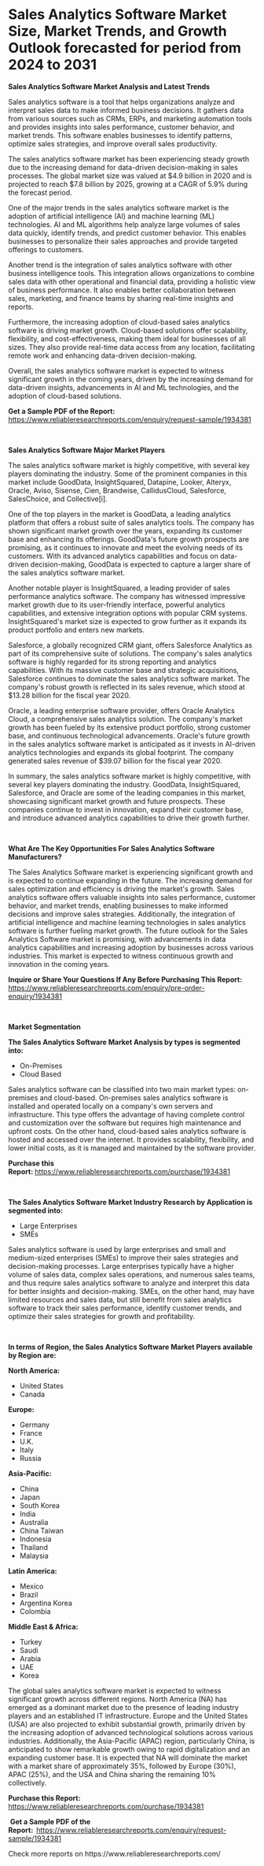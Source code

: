 <p><h1>Sales Analytics Software Market Size, Market Trends, and Growth Outlook forecasted for period from 2024 to 2031</h1></p><p><strong>Sales Analytics Software Market Analysis and Latest Trends</strong></p>
<p><p>Sales analytics software is a tool that helps organizations analyze and interpret sales data to make informed business decisions. It gathers data from various sources such as CRMs, ERPs, and marketing automation tools and provides insights into sales performance, customer behavior, and market trends. This software enables businesses to identify patterns, optimize sales strategies, and improve overall sales productivity.</p><p>The sales analytics software market has been experiencing steady growth due to the increasing demand for data-driven decision-making in sales processes. The global market size was valued at $4.9 billion in 2020 and is projected to reach $7.8 billion by 2025, growing at a CAGR of 5.9% during the forecast period.</p><p>One of the major trends in the sales analytics software market is the adoption of artificial intelligence (AI) and machine learning (ML) technologies. AI and ML algorithms help analyze large volumes of sales data quickly, identify trends, and predict customer behavior. This enables businesses to personalize their sales approaches and provide targeted offerings to customers.</p><p>Another trend is the integration of sales analytics software with other business intelligence tools. This integration allows organizations to combine sales data with other operational and financial data, providing a holistic view of business performance. It also enables better collaboration between sales, marketing, and finance teams by sharing real-time insights and reports.</p><p>Furthermore, the increasing adoption of cloud-based sales analytics software is driving market growth. Cloud-based solutions offer scalability, flexibility, and cost-effectiveness, making them ideal for businesses of all sizes. They also provide real-time data access from any location, facilitating remote work and enhancing data-driven decision-making.</p><p>Overall, the sales analytics software market is expected to witness significant growth in the coming years, driven by the increasing demand for data-driven insights, advancements in AI and ML technologies, and the adoption of cloud-based solutions.</p></p>
<p><strong>Get a Sample PDF of the Report:&nbsp;</strong> <a href="https://www.reliableresearchreports.com/enquiry/request-sample/1934381">https://www.reliableresearchreports.com/enquiry/request-sample/1934381</a></p>
<p>&nbsp;</p>
<p><strong>Sales Analytics Software Major Market Players</strong></p>
<p><p>The sales analytics software market is highly competitive, with several key players dominating the industry. Some of the prominent companies in this market include GoodData, InsightSquared, Datapine, Looker, Alteryx, Oracle, Aviso, Sisense, Cien, Brandwise, CallidusCloud, Salesforce, SalesChoice, and Collective[i].</p><p>One of the top players in the market is GoodData, a leading analytics platform that offers a robust suite of sales analytics tools. The company has shown significant market growth over the years, expanding its customer base and enhancing its offerings. GoodData's future growth prospects are promising, as it continues to innovate and meet the evolving needs of its customers. With its advanced analytics capabilities and focus on data-driven decision-making, GoodData is expected to capture a larger share of the sales analytics software market.</p><p>Another notable player is InsightSquared, a leading provider of sales performance analytics software. The company has witnessed impressive market growth due to its user-friendly interface, powerful analytics capabilities, and extensive integration options with popular CRM systems. InsightSquared's market size is expected to grow further as it expands its product portfolio and enters new markets.</p><p>Salesforce, a globally recognized CRM giant, offers Salesforce Analytics as part of its comprehensive suite of solutions. The company's sales analytics software is highly regarded for its strong reporting and analytics capabilities. With its massive customer base and strategic acquisitions, Salesforce continues to dominate the sales analytics software market. The company's robust growth is reflected in its sales revenue, which stood at $13.28 billion for the fiscal year 2020.</p><p>Oracle, a leading enterprise software provider, offers Oracle Analytics Cloud, a comprehensive sales analytics solution. The company's market growth has been fueled by its extensive product portfolio, strong customer base, and continuous technological advancements. Oracle's future growth in the sales analytics software market is anticipated as it invests in AI-driven analytics technologies and expands its global footprint. The company generated sales revenue of $39.07 billion for the fiscal year 2020.</p><p>In summary, the sales analytics software market is highly competitive, with several key players dominating the industry. GoodData, InsightSquared, Salesforce, and Oracle are some of the leading companies in this market, showcasing significant market growth and future prospects. These companies continue to invest in innovation, expand their customer base, and introduce advanced analytics capabilities to drive their growth further.</p></p>
<p>&nbsp;</p>
<p><strong>What Are The Key Opportunities For Sales Analytics Software Manufacturers?</strong></p>
<p><p>The Sales Analytics Software market is experiencing significant growth and is expected to continue expanding in the future. The increasing demand for sales optimization and efficiency is driving the market's growth. Sales analytics software offers valuable insights into sales performance, customer behavior, and market trends, enabling businesses to make informed decisions and improve sales strategies. Additionally, the integration of artificial intelligence and machine learning technologies in sales analytics software is further fueling market growth. The future outlook for the Sales Analytics Software market is promising, with advancements in data analytics capabilities and increasing adoption by businesses across various industries. This market is expected to witness continuous growth and innovation in the coming years.</p></p>
<p><strong>Inquire or Share Your Questions If Any Before Purchasing This Report:</strong> <a href="https://www.reliableresearchreports.com/enquiry/pre-order-enquiry/1934381">https://www.reliableresearchreports.com/enquiry/pre-order-enquiry/1934381</a></p>
<p>&nbsp;</p>
<p><strong>Market Segmentation</strong></p>
<p><strong>The Sales Analytics Software Market Analysis by types is segmented into:</strong></p>
<p><ul><li>On-Premises</li><li>Cloud Based</li></ul></p>
<p><p>Sales analytics software can be classified into two main market types: on-premises and cloud-based. On-premises sales analytics software is installed and operated locally on a company's own servers and infrastructure. This type offers the advantage of having complete control and customization over the software but requires high maintenance and upfront costs. On the other hand, cloud-based sales analytics software is hosted and accessed over the internet. It provides scalability, flexibility, and lower initial costs, as it is managed and maintained by the software provider.</p></p>
<p><strong>Purchase this Report:&nbsp;</strong><a href="https://www.reliableresearchreports.com/purchase/1934381">https://www.reliableresearchreports.com/purchase/1934381</a></p>
<p>&nbsp;</p>
<p><strong>The Sales Analytics Software Market Industry Research by Application is segmented into:</strong></p>
<p><ul><li>Large Enterprises</li><li>SMEs</li></ul></p>
<p><p>Sales analytics software is used by large enterprises and small and medium-sized enterprises (SMEs) to improve their sales strategies and decision-making processes. Large enterprises typically have a higher volume of sales data, complex sales operations, and numerous sales teams, and thus require sales analytics software to analyze and interpret this data for better insights and decision-making. SMEs, on the other hand, may have limited resources and sales data, but still benefit from sales analytics software to track their sales performance, identify customer trends, and optimize their sales strategies for growth and profitability.</p></p>
<p>&nbsp;</p>
<p><strong>In terms of Region, the Sales Analytics Software Market Players available by Region are:</strong></p>
<p>
    <p> <strong> North America: </strong>
        <ul>
            <li>United States</li>
            <li>Canada</li>
        </ul>
        </p> 
    <p> <strong> Europe: </strong>
        <ul>
            <li>Germany</li>
            <li>France</li>
            <li>U.K.</li>
            <li>Italy</li>
            <li>Russia</li>
        </ul>
        </p> 
    <p> <strong> Asia-Pacific: </strong>
        <ul>
            <li>China</li>
            <li>Japan</li>
            <li>South Korea</li>
            <li>India</li>
            <li>Australia</li>
            <li>China Taiwan</li>
            <li>Indonesia</li>
            <li>Thailand</li>
            <li>Malaysia</li>
        </ul>
        </p> 
    <p> <strong> Latin America: </strong>
        <ul>
            <li>Mexico</li>
            <li>Brazil</li>
            <li>Argentina Korea</li>
            <li>Colombia</li>
        </ul>
        </p> 
    <p> <strong> Middle East & Africa: </strong>
        <ul>
            <li>Turkey</li>
            <li>Saudi</li>
            <li>Arabia</li>
            <li>UAE</li>
            <li>Korea</li>
        </ul>
    </p>
    </p>
<p><p>The global sales analytics software market is expected to witness significant growth across different regions. North America (NA) has emerged as a dominant market due to the presence of leading industry players and an established IT infrastructure. Europe and the United States (USA) are also projected to exhibit substantial growth, primarily driven by the increasing adoption of advanced technological solutions across various industries. Additionally, the Asia-Pacific (APAC) region, particularly China, is anticipated to show remarkable growth owing to rapid digitalization and an expanding customer base. It is expected that NA will dominate the market with a market share of approximately 35%, followed by Europe (30%), APAC (25%), and the USA and China sharing the remaining 10% collectively.</p></p>
<p><strong>Purchase this Report: </strong><a href="https://www.reliableresearchreports.com/purchase/1934381">https://www.reliableresearchreports.com/purchase/1934381</a></p>
<p>&nbsp;<strong>Get a Sample PDF of the Report:&nbsp;&nbsp;</strong><a href="https://www.reliableresearchreports.com/enquiry/request-sample/1934381">https://www.reliableresearchreports.com/enquiry/request-sample/1934381</a></p>
<p><strong></strong></p>
<p>Check more reports on https://www.reliableresearchreports.com/</p>